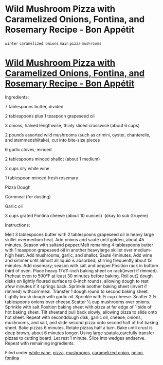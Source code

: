 # Wild Mushroom Pizza with Caramelized Onions, Fontina, and Rosemary Recipe - Bon Appétit

`winter` `caramelized onions` `main` `pizza` `mushrooms`

# [Wild Mushroom Pizza with Caramelized Onions, Fontina, and Rosemary Recipe \- Bon Appétit](http://t.umblr.com/redirect?z=http%3A%2F%2Fwww.bonappetit.com%2Frecipe%2Fwild-mushroom-pizza-with-caramelized-onions-fontina-and-rosemary&t=OTcwYmY2OTgwYTQwZTYxNzYxZTRjODAyODMyYTMyMDA0NmY5NDY3ZCxRSDlrMld2dw%3D%3D&b=t%3AzZ3NOPhvh7uRX6k2fs1rbg&p=http%3A%2F%2Fhashtagrecipes.tumblr.com%2Fpost%2F138953210462%2Fwild-mushroom-pizza-with-caramelized-onions&m=0)

Ingredients:

7 tablespoons butter, divided 

2 tablespoons plus 1 teaspoon grapeseed oil 

3 onions, halved lengthwise, thinly sliced crosswise \(about 6 cups\) 

2 pounds assorted wild mushrooms \(such as crimini, oyster, chanterelle, and stemmedshiitake\), cut into bite\-size pieces 

6 garlic cloves, minced 

2 tablespoons minced shallot \(about 1 medium\) 

2 cups dry white wine 

1 tablespoon minced fresh rosemary 

Pizza Dough 

Cornmeal \(for dusting\) 

Garlic oil 

3 cups grated Fontina cheese \(about 10 ounces\)  \(okay to sub Gruyere\)

Instructions:

Melt 3 tablespoons butter with 2 tablespoons grapeseed oil in heavy large skillet overmedium heat. Add onions and sauté until golden, about 45 minutes. Season with saltand pepper.Melt remaining 4 tablespoons butter with 1 teaspoon grapeseed oil in another heavylarge skillet over medium\-high heat. Add mushrooms, garlic, and shallot. Sauté 4minutes. Add wine and simmer until almost all liquid is absorbed, stirring frequently,about 13 minutes. Add rosemary; season with salt and pepper.Position rack in bottom third of oven. Place heavy 17x11\-inch baking sheet on rack\(invert if rimmed\). Preheat oven to 500°F at least 30 minutes before baking. Roll out2 dough disks on lightly floured surface to 8\-inch rounds, allowing dough to rest afew minutes if it springs back. Sprinkle another baking sheet \(invert if rimmed\) withcornmeal. Transfer 1 dough round to second baking sheet. Lightly brush dough with garlic oil. Sprinkle with ½ cup cheese. Scatter 2 ½ tablespoons onions over cheese.Scatter ½ cup mushrooms over onions. Sprinkle with salt.Position baking sheet with pizza at far edge of 1 side of hot baking sheet. Tilt sheetand pull back slowly, allowing pizza to slide onto hot sheet. Repeat with seconddough disk, garlic oil, cheese, onions, mushrooms, and salt, and slide second pizza onto second half of hot baking sheet. Bake pizzas 6 minutes. Rotate pizzas half a turn. Bake until crust is deep brown, about 6 minutes longer. Using large spatula,carefully transfer pizzas to cutting board. Let rest 1 minute. Slice into wedges andserve. Repeat with remaining ingredients.

Filed under [white wine](http://hashtagrecipes.tumblr.com/tagged/white-wine), [pizza](http://hashtagrecipes.tumblr.com/tagged/pizza), [mushrooms](http://hashtagrecipes.tumblr.com/tagged/mushrooms), [caramelized onion](http://hashtagrecipes.tumblr.com/tagged/caramelized-onion), [onion](http://hashtagrecipes.tumblr.com/tagged/onion), [fontina](http://hashtagrecipes.tumblr.com/tagged/fontina)
